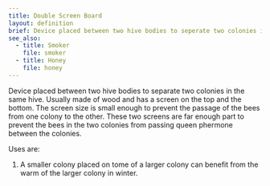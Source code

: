 ```yaml
---
title: Double Screen Board
layout: definition
brief: Device placed between two hive bodies to seperate two colonies in the same hive. Usually made of wood and has a screen on the top and the bottom.  
see_also: 
  - title: Smoker
    file: smoker
  - title: Honey
    file: honey 
---
```


Device placed between two hive bodies to separate two colonies in the same hive. Usually made of wood and has a screen on the top and the bottom. The screen size is small enough to prevent the passage of the bees from one colony to the other.  These two screens are far enough part to prevent the bees in the two colonies from passing queen phermone between the colonies.  

Uses are:

1. A smaller colony placed on tome of a larger colony can benefit from the warm of the larger colony in winter.

